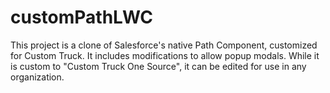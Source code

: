 # customPathLWC

This project is a clone of Salesforce's native Path Component, customized for Custom Truck. It includes modifications to allow popup modals. While it is custom to "Custom Truck One Source", it can be edited for use in any organization.
